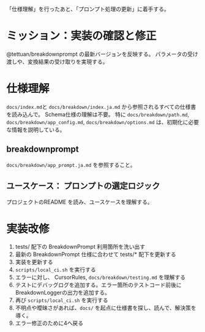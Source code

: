 「仕様理解」を行ったあと、「プロンプト処理の更新」に着手する。

# ミッション：実装の確認と修正
@tettuan/breakdownprompt の最新バージョンを反映する。
パラメータの受け渡しや、変換結果の受け取りを実現する。

# 仕様理解

`docs/index.md`と `docs/breakdown/index.ja.md` から参照されるすべての仕様書を読み込んで。 Schema仕様の理解は不要。
特に `docs/breakdown/path.md`, `docs/breakdown/app_config.md`, `docs/breakdown/options.md` は、初期化に必要な情報を説明している。

## breakdownprompt
`docs/breakdown/app_prompt.ja.md` を参照すること。

## ユースケース： プロンプトの選定ロジック
プロジェクトのREADME を読み、ユースケースを理解する。

# 実装改修
1. tests/ 配下の BreakdownPrompt 利用箇所を洗い出す
2. 最新の BreakdownPrompt 仕様に合わせて tests/* 配下を更新する
3. 実装を更新する
4. `scripts/local_ci.sh` を実行する
5. エラーに対し、 CursorRules, `docs/breakdown/testing.md` を理解する
6. テストにデバッグログを追加する。エラー箇所のテストコード前後にBreakdownLoggerの出力を追加する。
7. 再び `scripts/local_ci.sh` を実行する
8. 不明点や曖昧さがあれば、`docs/` を起点に仕様書を探し、読んで、解決策を導く。
9. エラー修正のために4へ戻る

